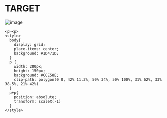 # TARGET

![image](https://github.com/gaschneider/cssbattle/assets/16023844/ad058c92-2d39-4281-ace4-f637680c19ad)

```
<p><p>
<style>
  body{
    display: grid;
    place-items: center;
    background: #1D471D;
  }
  p {
    width: 280px;
    height: 150px;
    background: #CCE58E;
    clip-path: polygon(0 0, 42% 11.3%, 50% 34%, 50% 100%, 31% 62%, 33% 38.5%, 21% 42%)
  }
  p+p{
    position: absolute;
    transform: scaleX(-1)
  }
</style>
```
